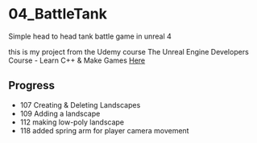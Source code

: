 # 04_BattleTank
Simple head to head tank battle game in unreal 4

this is my project from the Udemy course The Unreal Engine Developers Course - Learn C++ & Make Games [Here](https://www.udemy.com/share/1gjk4/)

## Progress
* 107 Creating & Deleting Landscapes
* 109 Adding a landscape
* 112 making low-poly landscape
* 118 added spring arm for player camera movement